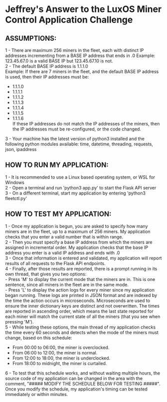 # Jeffrey's Answer to the LuxOS Miner Control Application Challenge


## ASSUMPTIONS: 
1 - There are maximum 256 miners in the fleet, each with distinct IP addresses incrementing from a BASE IP address that ends in .0
Example: 123.45.67.0 is a valid BASE IP but 123.45.67.10 is not.  
2 - The default BASE IP address is 1.1.1.0  
Example: If there are 7 miners in the fleet, and the default BASE IP address is used, then their IP addresses must be:  
* 1.1.1.0  
* 1.1.1.1  
* 1.1.1.2  
* 1.1.1.3  
* 1.1.1.4  
* 1.1.1.5  
* 1.1.1.6  
If these IP addresses do not match the IP addresses of the miners, then the IP addresses must be re-configured, or the code changed.  

3 - Your machine has the latest version of python3 installed and the following python modules available: time, datetime, threading, requests, json, ipaddress


## HOW TO RUN MY APPLICATION:
1 - It is recommended to use a Linux based operating system, or WSL for Windows  
2 - Open a terminal and run 'python3 app.py' to start the Flask API server  
3 - On a different terminal, start my application by entering 'python3 fleetctl.py'  


## HOW TO TEST MY APPLICATION:
1 - Once my application is begun, you are asked to specify how many miners are in the fleet, up to a maximum of 256 miners. My application checks that you enter a valid number that is within range.  
2 - Then you must specify a base IP address from which the miners are assigned in incremental order. My application checks that the base IP address you enter is a valid IP address and ends with .0  
3 - Once that information is entered and validated, my application will report results of all requests to the Flask API endpoints.  
4 - Finally, after those results are reported, there is a prompt running in its own thread, that gives you two options:  
    - Press 'M' to display the current mode that the miners are in.  This is one sentence, since all miners in the fleet are in the same mode.  
    - Press 'L' to display the action logs for every miner since my application began running. These logs are printed in JSON format and are indexed by the time the action occurs in microseconds.  Microseconds are used to ensure the inner dictionary keys are distinct and not overwritten.  The times are reported in ascending order, which means the last state reported for each miner will match the current state of all the miners (that you see when pressing 'M').  
5 - While testing these options, the main thread of my application checks the time every 60 seconds and detects when the mode of the miners must change, based on this schedule:  
  - From 00:00 to 06:00, the miner is overclocked.
  - From 06:00 to 12:00, the miner is normal.
  - From 12:00 to 18:00, the miner is underclocked.
  - From 18:00 to midnight, the miner is curtailed.  

6 - To test that this schedule works, and without waiting multiple hours, the source code of my application can be changed in the area with the comment, "##### MODIFY THE SCHEDULE BELOW FOR TESTING #####". Once you modify the schedule, my application's timing can be tested immediately or within minutes.
